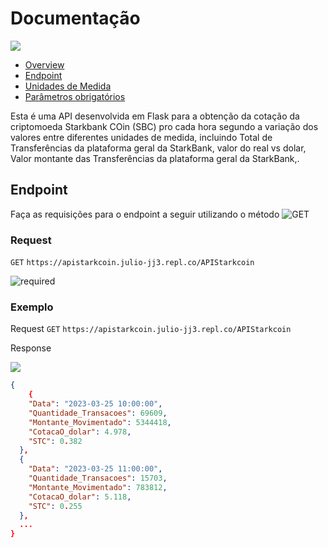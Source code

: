 # Documentação

![](https://img.shields.io/badge/version-1.0.0-brightgreen)

- [Overview](#Documentação "Overview")
- [Endpoint](#Endpoint "Endpoint")
- [Unidades de Medida](#Units "Unidades de Medida")
- [Parâmetros obrigatórios](#Parameters "Parâmetros obrigatórios")

Esta é uma API desenvolvida em Flask para a obtenção da cotação da criptomoeda Starkbank COin (SBC) pro cada hora segundo a variação dos valores entre diferentes unidades de medida, incluindo Total de Transferências da plataforma geral da StarkBank, valor do real vs dolar, Valor montante das Transferências da plataforma geral da StarkBank,.



## Endpoint
Faça as requisições para o endpoint a seguir utilizando o método ![GET](https://img.shields.io/badge/GET-brightgreen)

### Request

`GET` `https://apistarkcoin.julio-jj3.repl.co/APIStarkcoin`

![required](https://img.shields.io/badge/Importante:-red)

### Exemplo
Request
`GET` `https://apistarkcoin.julio-jj3.repl.co/APIStarkcoin`

Response

![](https://img.shields.io/badge/STATUS-200%3A%20OK-brightgreen)

```json
{
    {
    "Data": "2023-03-25 10:00:00",
    "Quantidade_Transacoes": 69609,
    "Montante_Movimentado": 5344418,
    "CotacaO_dolar": 4.978,
    "STC": 0.382
  },
  {
    "Data": "2023-03-25 11:00:00",
    "Quantidade_Transacoes": 15703,
    "Montante_Movimentado": 783812,
    "CotacaO_dolar": 5.118,
    "STC": 0.255
  },
  ...
}
```
